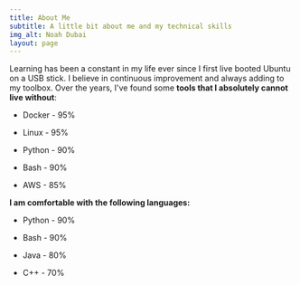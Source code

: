 ```yaml
---
title: About Me
subtitle: A little bit about me and my technical skills
img_alt: Noah Dubai
layout: page
---
```

Learning has been a constant in my life ever since I first live booted Ubuntu on a USB stick. I believe in continuous improvement and always adding to my toolbox. Over the years, I've found some **tools that I absolutely cannot live without**:

*   Docker - 95%

*   Linux    - 95%

*   Python - 90%

*   Bash     - 90%

*   AWS      - 85%

**I am comfortable with the following languages:**

*   Python - 90%

*   Bash     - 90%

*   Java     - 80%

*   C++      - 70%
